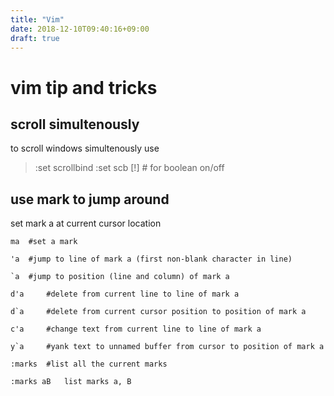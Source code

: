 ```yaml
---
title: "Vim"
date: 2018-12-10T09:40:16+09:00
draft: true
---
```


# vim tip and tricks


## scroll simultenously
to scroll windows simultenously use

> :set scrollbind
> :set scb [!] # for boolean on/off


## use mark to jump around
set mark a at current cursor location
```
ma	#set a mark 

'a 	#jump to line of mark a (first non-blank character in line)

`a 	#jump to position (line and column) of mark a

d'a 	#delete from current line to line of mark a

d`a 	#delete from current cursor position to position of mark a

c'a 	#change text from current line to line of mark a

y`a 	#yank text to unnamed buffer from cursor to position of mark a

:marks 	#list all the current marks

:marks aB 	list marks a, B
```
